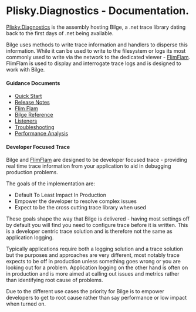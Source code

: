# Plisky.Diagnostics - Documentation.


[Plisky.Diagnostics](https://github.com/Itsey/Plisky.Diagnostics/wiki) is the assembly hosting Bilge, a .net trace library dating back to the first days of .net being available.    

Bilge uses methods to write trace information and handlers to disperse this information.  While it can be used to write to the filesystem or logs its most commonly used to write via the network to the dedicated viewer -  [FlimFlam](https://github.com/Itsey/Plisky.FlimFlam/wiki). FlimFlam is used to display and interrogate trace logs and is designed to work with Bilge.

#### Guidance Documents

* [Quick Start](.\guidance\QuickStart.md)
* [Release Notes](.\releases\masterreleases.md)
* [Flim Flam](.\flimflam\index.md)
* [Bilge Reference](.\bilge\index.md)
* [Listeners](.\listeners\index.md)
* [Troubleshooting](.\guidance\troubleshooting.md)
* [Performance Analysis](.\guidance\performance.md)


#### Developer Focused Trace

Bilge and [FlimFlam](https://github.com/Itsey/Plisky.FlimFlam/wiki) are designed to be developer focused trace - providing real time trace information from your application to aid in debugging production problems.  

The goals of the implementation are:

* Default To Least Impact In Production
* Empower the developer to resolve complex issues
* Expect to be the cross cutting trace library when used


These goals shape the way that Bilge is delivered - having most settings off by default you will find you need to configure trace before it is written.  This is a developer centric trace solution and is therefore not the same as application logging.   

Typically applications require both a logging solution and a trace solution but the purposes and approaches are very different, most notably trace expects to be off in production unless something goes wrong or you are looking out for a problem.  Application logging on the other hand is often on in production and is more aimed at calling out issues and metrics rather than identifying root cause of problems.

Due to the different use cases the priority for Bilge is to empower developers to get to root cause rather than say performance or low impact when turned on.


